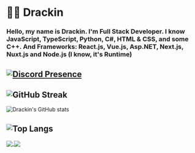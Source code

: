 # 👨‍💻 Drackin

### Hello, my name is Drackin. I'm Full Stack Developer. I know JavaScript, TypeScript, Python, C#, HTML & CSS, and some C++. And Frameworks: React.js, Vue.js, Asp.NET, Next.js, Nuxt.js and Node.js (I know, it's Runtime)

[![Discord Presence](https://lanyard-profile-readme.vercel.app/api/607507574018801664)](https://discord.com/users/607507574018801664)
---
![GitHub Streak](https://github-readme-streak-stats.herokuapp.com/?user=Drackin&theme=dark)
---
![Drackin's GitHub stats](https://github-readme-stats.vercel.app/api?username=Drackin&show_icons=true&theme=radical)

![Top Langs](https://github-readme-stats.vercel.app/api/top-langs/?username=Drackin&layout=compact)
---
<a href="https://github.com/anuraghazra/github-readme-stats">
  <img align="center" src="https://github-readme-stats.vercel.app/api/pin/?username=Drackin&repo=github-readme-stats" />
</a>
<a href="https://github.com/anuraghazra/convoychat">
  <img align="center" src="https://github-readme-stats.vercel.app/api/pin/?username=Drackin&repo=convoychat" />
</a>
